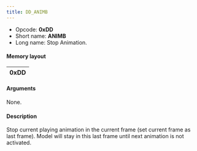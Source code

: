```yaml
---
title: DD_ANIMB
---
```


- Opcode: **0xDD**
- Short name: **ANIMB**
- Long name: Stop Animation.

#### Memory layout

| 0xDD |
|------|

#### Arguments

None.

#### Description

Stop current playing animation in the current frame (set current frame as last frame). Model will stay in this last frame until next animation is not activated.
